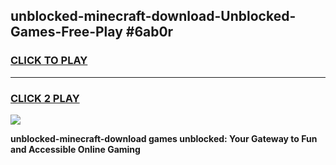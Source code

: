 
## unblocked-minecraft-download-Unblocked-Games-Free-Play #6ab0r
<h3>
<a href="https://us.freeplayer.one?title=unblocked-minecraft-download&ref=9M">CLICK TO PLAY</a></h3>
<hr>

<h3>
<a href="https://us.freeplayer.one?title=unblocked-minecraft-download&ref=9M">CLICK 2 PLAY</a>
  
</h3>

<a href="https://us.freeplayer.one?title=unblocked-minecraft-download&ref=9M"><img src="https://clearcache.store/games.png"></a>


**unblocked-minecraft-download games unblocked: Your Gateway to Fun and Accessible Online Gaming**
